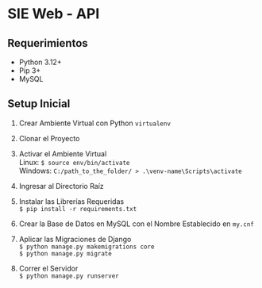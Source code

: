 SIE Web - API
====================

## Requerimientos

* Python 3.12+
* Pip 3+
* MySQL

## Setup Inicial

1. Crear Ambiente Virtual con Python `virtualenv`

2. Clonar el Proyecto

3. Activar el Ambiente Virtual\
Linux: `$ source env/bin/activate`\
Windows: `C:/path_to_the_folder/ > .\venv-name\Scripts\activate`

4. Ingresar al Directorio Raíz

5. Instalar las Librerías Requeridas\
`$ pip install -r requirements.txt`

6. Crear la Base de Datos en MySQL con el Nombre Establecido en `my.cnf`

6. Aplicar las Migraciones de Django\
`$ python manage.py makemigrations core`\
`$ python manage.py migrate`

7. Correr el Servidor\
 `$ python manage.py runserver`
